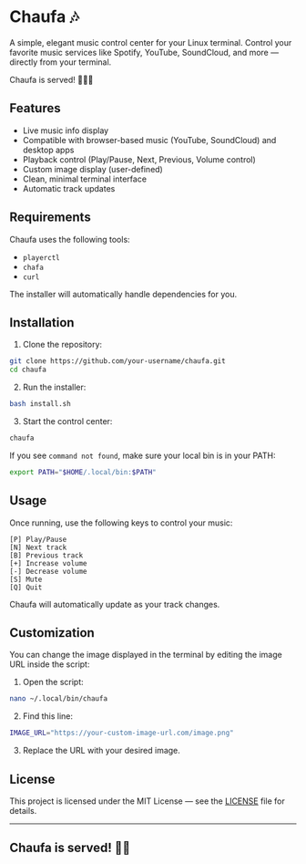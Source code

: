 # Chaufa 🎶

A simple, elegant music control center for your Linux terminal.
Control your favorite music services like Spotify, YouTube, SoundCloud, and more — directly from your terminal.

Chaufa is served! 🍚🍳🔥

## Features

- Live music info display
- Compatible with browser-based music (YouTube, SoundCloud) and desktop apps
- Playback control (Play/Pause, Next, Previous, Volume control)
- Custom image display (user-defined)
- Clean, minimal terminal interface
- Automatic track updates

## Requirements

Chaufa uses the following tools:
- `playerctl`
- `chafa`
- `curl`

The installer will automatically handle dependencies for you.

## Installation

1. Clone the repository:

```bash
git clone https://github.com/your-username/chaufa.git
cd chaufa
```

2. Run the installer:

```bash
bash install.sh
```

3. Start the control center:

```bash
chaufa
```

If you see `command not found`, make sure your local bin is in your PATH:

```bash
export PATH="$HOME/.local/bin:$PATH"
```

## Usage

Once running, use the following keys to control your music:

```
[P] Play/Pause
[N] Next track
[B] Previous track
[+] Increase volume
[-] Decrease volume
[S] Mute
[Q] Quit
```

Chaufa will automatically update as your track changes.

## Customization

You can change the image displayed in the terminal by editing the image URL inside the script:

1. Open the script:
```bash
nano ~/.local/bin/chaufa
```

2. Find this line:
```bash
IMAGE_URL="https://your-custom-image-url.com/image.png"
```

3. Replace the URL with your desired image.

## License

This project is licensed under the MIT License — see the [LICENSE](LICENSE) file for details.

---

## Chaufa is served! 🍚🔥
